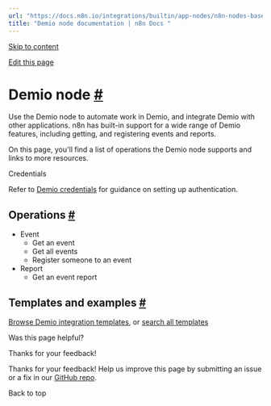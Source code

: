 ```yaml
---
url: "https://docs.n8n.io/integrations/builtin/app-nodes/n8n-nodes-base.demio/"
title: "Demio node documentation | n8n Docs "
---
```


[Skip to content](https://docs.n8n.io/integrations/builtin/app-nodes/n8n-nodes-base.demio/#demio-node)

[Edit this page](https://github.com/n8n-io/n8n-docs/edit/main/docs/integrations/builtin/app-nodes/n8n-nodes-base.demio.md "Edit this page")

# Demio node [\#](https://docs.n8n.io/integrations/builtin/app-nodes/n8n-nodes-base.demio/\#demio-node "Permanent link")

Use the Demio node to automate work in Demio, and integrate Demio with other applications. n8n has built-in support for a wide range of Demio features, including getting, and registering events and reports.

On this page, you'll find a list of operations the Demio node supports and links to more resources.

Credentials

Refer to [Demio credentials](https://docs.n8n.io/integrations/builtin/credentials/demio/) for guidance on setting up authentication.

## Operations [\#](https://docs.n8n.io/integrations/builtin/app-nodes/n8n-nodes-base.demio/\#operations "Permanent link")

- Event
  - Get an event
  - Get all events
  - Register someone to an event
- Report
  - Get an event report

## Templates and examples [\#](https://docs.n8n.io/integrations/builtin/app-nodes/n8n-nodes-base.demio/\#templates-and-examples "Permanent link")

[Browse Demio integration templates](https://n8n.io/integrations/demio/), or [search all templates](https://n8n.io/workflows/)

Was this page helpful?






Thanks for your feedback!






Thanks for your feedback! Help us improve this page by submitting an issue or a fix in our [GitHub repo](https://github.com/n8n-io/n8n-docs).


Back to top